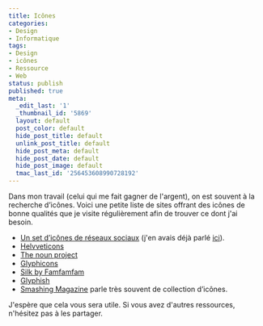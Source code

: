 ```yaml
---
title: Icônes
categories:
- Design
- Informatique
tags:
- Design
- icônes
- Ressource
- Web
status: publish
published: true
meta:
  _edit_last: '1'
  _thumbnail_id: '5869'
  layout: default
  post_color: default
  hide_post_title: default
  unlink_post_title: default
  hide_post_meta: default
  hide_post_date: default
  hide_post_image: default
  tmac_last_id: '256453608990728192'
---
```

Dans mon travail (celui qui me fait gagner de l'argent), on est souvent à la recherche d’icônes. Voici une petite liste de sites offrant des icônes de bonne qualités que je visite régulièrement afin de trouver ce dont j'ai besoin. <!--more-->
<ul>
	<li><a title="Vector Social Media Icons" href="https://icondock.com/free/vector-social-media-icons">Un set d’icônes de réseaux sociaux</a> (j'en avais déjà parlé <a title="Lien vers l'article" href="https://www.alienlebarge.ch/2011/12/14/licone-social/">ici</a>).</li>
	<li><a href="https://helveticons.ch/">Helvveticons</a></li>
	<li><a href="https://thenounproject.com/">The noun project</a></li>
	<li><a href="https://glyphicons.com/">Glyphicons</a></li>
	<li><a href="https://www.famfamfam.com/lab/icons/silk/">Silk by Famfamfam</a></li>
	<li><a href="https://glyphish.com/">Glyphish</a></li>
	<li><a title="Articles concernant les icônes sur Smashing Magazine" href="https://www.smashingmagazine.com/tag/icons/">Smashing Magazine</a> parle très souvent de collection d’icônes.</li>
</ul>
J'espère que cela vous sera utile. Si vous avez d'autres ressources, n'hésitez pas à les partager.
